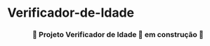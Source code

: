 # Verificador-de-Idade
 
 <h3 align="center"> 🚧 Projeto Verificador de Idade 🚀 em construção 🚧 </h3>

